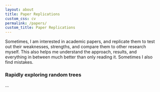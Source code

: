 ```yaml
---
layout: about
title: Paper Replications
custom_css: cv
permalink: /papers/
custom_title: Paper Replications
---
```


Sometimes, I am interested in academic papers, and replicate them to test out their weaknesses, strengths, and compare them to other research myself. This also helps me understand the approach, results, and everything in between much better than only reading it. Sometimes I also find mistakes.

### Rapidly exploring random trees
...

<!---
### Masters Thesis
### Bachelor Thesis
--->